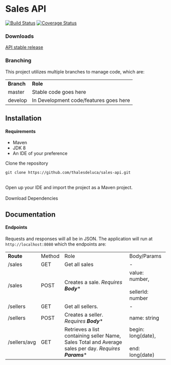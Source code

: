 # Sales API
[![Build Status](https://travis-ci.org/thalesdeluca/sales-api.svg?branch=tests)](https://travis-ci.org/thalesdeluca/sales-api)
[![Coverage Status](https://coveralls.io/repos/github/thalesdeluca/sales-api/badge.svg?branch=master)](https://coveralls.io/github/thalesdeluca/sales-api?branch=master)

### Downloads
[API stable release](https://github.com/thalesdeluca/sales-api/releases/download/1.0/sales-api.jar)

### Branching
This project utilizes multiple branches to manage code, which are:
<table>
    <tr>
        <td><b>Branch</b></td>
        <td><b>Role</b></td>
    </tr>
    <tr>
        <td>master</td>
        <td>Stable code goes here</td>
    </tr>
     <tr>
        <td>develop</td>
        <td>In Development code/features goes here</td>
      </tr>
</table>

## Installation

#### Requirements
<ul>
  <li>Maven</li>
  <li>JDK 8</li>
  <li>An IDE of your preference</li>
</ul>

Clone the repository

```
git clone https://github.com/thalesdeluca/sales-api.git
```
<br/>
Open up your IDE and import the project as a Maven project.
<br/><br/>
Download Dependencies

## Documentation

#### Endpoints
Requests and responses will all be in JSON. The application will run at ``http://localhost:8080`` which the endpoints are:
<table>
  <tr>
    <td><b>Route</td>
    <td>Method</td>
    <td>Role</td>
    <td>Body/Params</b></td>
  </tr>
  
  <tr>
    <td>/sales</td>
    <td>GET</td>
    <td>Get all sales</td>
    <td>-</td>
  </tr>
  
  <tr>
    <td>/sales</td>
    <td>POST</td>
    <td>Creates a sale. <i>Requires <b>Body</b></i>*</td>
    <td>value: number, <br/><br/>sellerId: number</td>
  </tr>
  
  <tr>
    <td>/sellers</td>
    <td>GET</td>
    <td>Get all sellers.</td>
    <td>-</td>
  </tr>
  
  <tr>
    <td>/sellers</td>
    <td>POST</td>
    <td>Creates a seller. <i>Requires <b>Body</b></i>*</td>
    <td>name: string</td>
  </tr>
  
  <tr>
    <td>/sellers/avg</td>
    <td>GET</td>
    <td>Retrieves a list containing seller Name, Sales Total and Average sales per day.  <i>Requires <b>Params</b></i>*</td>
    <td>begin: long(date), <br/><br/>end: long(date)</td>
  </tr>
    
  
</table>
